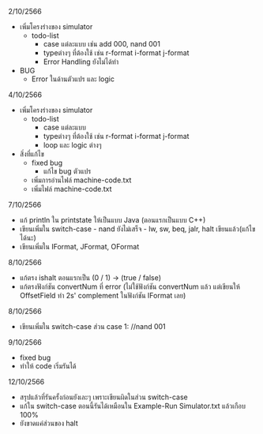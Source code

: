 2/10/2566
- เพิ่มโครงร่างของ simulator
    - todo-list
        - case แต่ละแบบ เช่น add 000, nand 001
        - typeต่างๆ ที่ต้องใช้ เช่น r-format i-format j-format
        - Error Handling ยังไม่ได้ทำ
- BUG
    - Error ในด้านตัวแปร และ logic


4/10/2566
- เพิ่มโครงร่างของ simulator
    - todo-list
        - case แต่ละแบบ
        - typeต่างๆ ที่ต้องใช้ เช่น r-format i-format j-format
        - loop และ logic ต่างๆ
- สิ่งที่แก้ไข
    - fixed bug
        - แก้ไข bug ตัวแปร
    - เพิ่มการอ่านไฟล์ machine-code.txt
    - เพิ่มไฟล์ machine-code.txt

7/10/2566
- แก้ println ใน printstate ให้เป็นแบบ Java (ตอนแรกเป็นแบบ C++)
- เขียนเพิ่มใน switch-case
      - nand ยังไม่เสร็จ
      - lw, sw, beq, jalr, halt เขียนแล้ว(แก้ไขได้นะ)
- เขียนเพิ่มใน IFormat, JFormat, OFormat

8/10/2566
- แก้ตรง ishalt ตอนแรกเป็น (0 / 1) -> (true / false)
- แก้ตรงฟังก์ชัน convertNum ที่ error (ไม่ใช้ฟังก์ชัน convertNum แล้ว แต่เขียนให้ OffsetField ทำ 2s' complement ในฟังก์ชัน IFormat เลย)

8/10/2566
- เขียนเพิ่มใน switch-case ส่วน case 1: //nand 001

9/10/2566
- fixed bug
- ทำให้ code เริ่มรันได้

12/10/2566
- สรุปแล้วที่รันครั้งก่อนยังเละๆ เพราะเขียนผิดในส่วน switch-case
- แก้ใน switch-case ตอนนี้รันได้เหมือนใน Example-Run Simulator.txt แล้วเกือบ 100%
- ยังขาดแค่ส่วนของ halt
